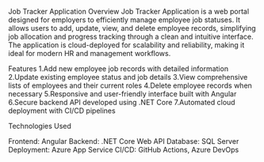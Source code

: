 Job Tracker Application
Overview
Job Tracker Application is a web portal designed for employers to efficiently manage employee job statuses. 
It allows users to add, update, view, and delete employee records, simplifying job allocation and progress tracking through a clean and intuitive interface.
The application is cloud-deployed for scalability and reliability, making it ideal for modern HR and management workflows.

Features
1.Add new employee job records with detailed information
2.Update existing employee status and job details
3.View comprehensive lists of employees and their current roles
4.Delete employee records when necessary
5.Responsive and user-friendly interface built with Angular
6.Secure backend API developed using .NET Core
7.Automated cloud deployment with CI/CD pipelines

Technologies Used

Frontend: Angular
Backend: .NET Core Web API
Database: SQL Server
Deployment: Azure App Service
CI/CD: GitHub Actions, Azure DevOps
